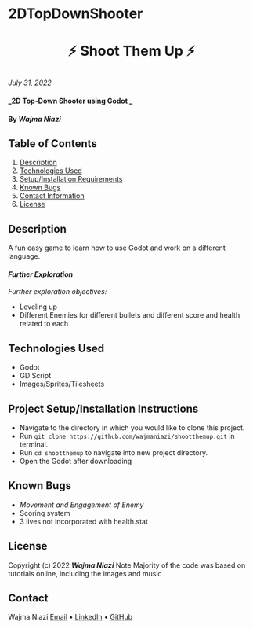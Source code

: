 # 2DTopDownShooter

# <p align="center"> ⚡ **Shoot Them Up** ⚡ </p>

_July 31, 2022_

#### _2D Top-Down Shooter using Godot _

#### By _**Wajma Niazi**_

## Table of Contents

1. [Description](#description)
2. [Technologies Used](#technologies)
3. [Setup/Installation Requirements](#setup)
4. [Known Bugs](#bugs)
5. [Contact Information](#contact)
6. [License](#license)

## Description <a id="description"></a>
A fun easy game to learn how to use Godot and work on a different language. 


#### _Further Exploration_
_Further exploration objectives:_
- Leveling up 
- Different Enemies for different bullets and different score and health related to each


## Technologies Used <a id="technologies"></a>
* Godot 
* GD Script 
* Images/Sprites/Tilesheets 

## Project Setup/Installation Instructions <a id="setup"></a>
* Navigate to the directory in which you would like to clone this project.
* Run `git clone https://github.com/wajmaniazi/shootthemup.git` in terminal.
* Run `cd shootthemup` to navigate into new project directory.
* Open the Godot after downloading 

## Known Bugs <a id="bugs"></a>
- _Movement and Engagement of Enemy_
- Scoring system 
- 3 lives not incorporated with health.stat

## License <a id="license"></a>
Copyright (c) 2022 _**Wajma Niazi**_
Note Majority of the code was based on tutorials online, including the images and music 

## Contact <a id="contact"></a>
Wajma Niazi [Email](mailto:w1niazi@gmail.com) • [LinkedIn](https://www.linkedin.com/in/wniazi/) • [GitHub](https://github.com/wniazi)
